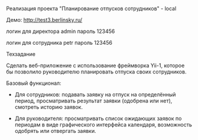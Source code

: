Реализация проекта "Планирование отпусков сотрудников" - local

Демо: http://test3.berlinsky.ru/

логин для директора admin пароль 123456

логин для сотрудника petr пароль 123456

Техзадание

Сделать веб-приложение с использование фреймворка Yii-1, которое бы позволило руководителю планировать отпуска своих сотрудников.

Базовый функционал:

- Для сотрудников: подавать заявку на отпуск на определённый период, просматривать результат заявки (одобрена или нет), смотреть историю заявок.

- Для руководителя: просматривать список ожидающих заявок по периодам в виде графического интерфейса календаря, возможность одобрять или отвергать заявки.
